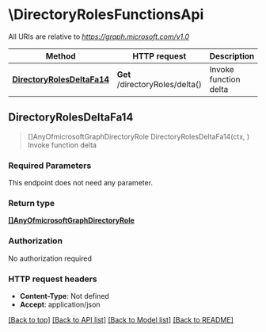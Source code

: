 # \DirectoryRolesFunctionsApi

All URIs are relative to *https://graph.microsoft.com/v1.0*

Method | HTTP request | Description
------------- | ------------- | -------------
[**DirectoryRolesDeltaFa14**](DirectoryRolesFunctionsApi.md#DirectoryRolesDeltaFa14) | **Get** /directoryRoles/delta() | Invoke function delta



## DirectoryRolesDeltaFa14

> []AnyOfmicrosoftGraphDirectoryRole DirectoryRolesDeltaFa14(ctx, )
Invoke function delta

### Required Parameters

This endpoint does not need any parameter.

### Return type

[**[]AnyOfmicrosoftGraphDirectoryRole**](anyOf&lt;microsoft.graph.directoryRole&gt;.md)

### Authorization

No authorization required

### HTTP request headers

- **Content-Type**: Not defined
- **Accept**: application/json

[[Back to top]](#) [[Back to API list]](../README.md#documentation-for-api-endpoints)
[[Back to Model list]](../README.md#documentation-for-models)
[[Back to README]](../README.md)

